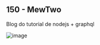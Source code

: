 ## 150 - MewTwo

Blog do tutorial de nodejs + graphql

![image](https://user-images.githubusercontent.com/14116020/180343772-1bdf2ed9-4d18-4b97-b700-e9dc0f6537f5.png)
